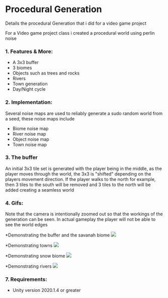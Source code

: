 # Procedural Generation 
 Details the procedural Generation that i did for a video game project


For a Video game project class i created a procedural world using perlin noise 

### 1. Features & More:

* A 3x3 buffer
* 3 biomes
* Objects such as trees and rocks
* Rivers
* Town generation
* Day/Night cycle

### 2. Implementation:
Several noise maps are used to reliably generate a sudo random world from a seed, these noise maps include

* Biome noise map
* River noise map
* Object noise map
* Town noise map

### 3. The buffer

An initial 3x3 tile set is generated with the player being in the middle, as the player moves through the world, the 3x3 is "shifted" depending on the players movement direction. If the player walks to the north for example, then 3 tiles to the south will be removed and 3 tiles to the north will be added creating a seamless world  


### 4. Gifs:

Note that the camera is intentionally zoomed out so that the workings of the generation can be seen. In actual gameplay the player will not be able to see the world edges 

*Demonstrating the buffer and the savanah biome
![](GIFs/buffer.gif)

*Demonstrating towns
![](GIFs/town.gif)

*Demonstrating snow biome
![](GIFs/snow.gif)

*Demonstrating rivers
![](GIFs/river.gif)


### 7. Requirements:
* Unity version 2020.1.4 or greater 
